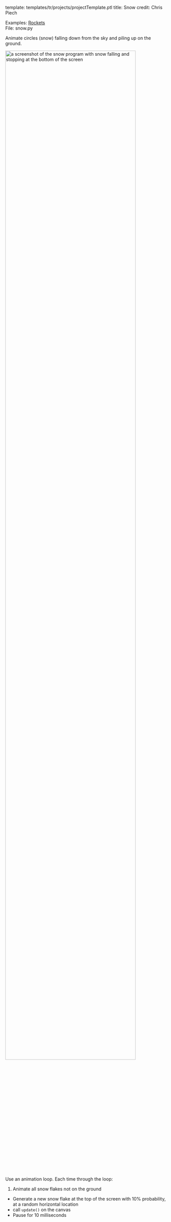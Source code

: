 template: templates/tr/projects/projectTemplate.ptl
title: Snow
credit: Chris Piech

Examples: [Rockets]({{pathToRoot}}en/projects/rocketShip.html)<br/>
File: snow.py

Animate circles (snow) falling down from the sky and piling up on the ground.

<img src="{{pathToRoot}}img/projects/snow/snow.png" alt="a screenshot of the snow program with snow falling and stopping at the bottom of the screen" class="center" style="width: 90%" />

Use an animation loop. Each time through the loop:

1. Animate all snow flakes not on the ground
+ Generate a new snow flake at the top of the screen with 10% probability, at a random horizontal location
+ call `update()` on the canvas
+ Pause for 10 milliseconds
